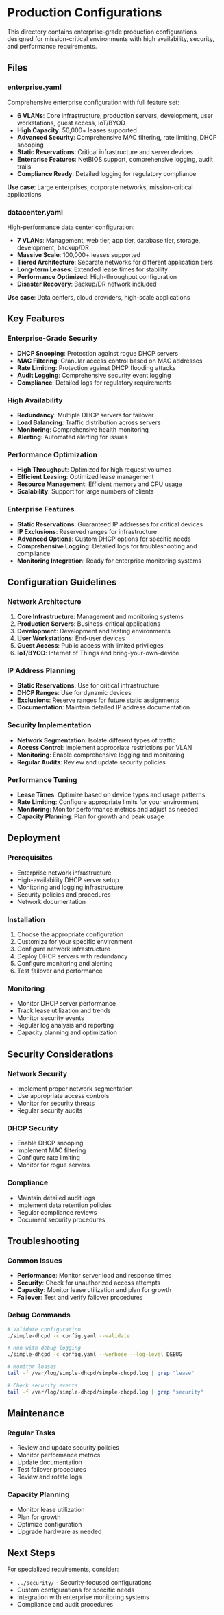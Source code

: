 # Production Configurations

This directory contains enterprise-grade production configurations designed for mission-critical environments with high availability, security, and performance requirements.

## Files

### enterprise.yaml
Comprehensive enterprise configuration with full feature set:
- **6 VLANs**: Core infrastructure, production servers, development, user workstations, guest access, IoT/BYOD
- **High Capacity**: 50,000+ leases supported
- **Advanced Security**: Comprehensive MAC filtering, rate limiting, DHCP snooping
- **Static Reservations**: Critical infrastructure and server devices
- **Enterprise Features**: NetBIOS support, comprehensive logging, audit trails
- **Compliance Ready**: Detailed logging for regulatory compliance

**Use case**: Large enterprises, corporate networks, mission-critical applications

### datacenter.yaml
High-performance data center configuration:
- **7 VLANs**: Management, web tier, app tier, database tier, storage, development, backup/DR
- **Massive Scale**: 100,000+ leases supported
- **Tiered Architecture**: Separate networks for different application tiers
- **Long-term Leases**: Extended lease times for stability
- **Performance Optimized**: High-throughput configuration
- **Disaster Recovery**: Backup/DR network included

**Use case**: Data centers, cloud providers, high-scale applications

## Key Features

### Enterprise-Grade Security
- **DHCP Snooping**: Protection against rogue DHCP servers
- **MAC Filtering**: Granular access control based on MAC addresses
- **Rate Limiting**: Protection against DHCP flooding attacks
- **Audit Logging**: Comprehensive security event logging
- **Compliance**: Detailed logs for regulatory requirements

### High Availability
- **Redundancy**: Multiple DHCP servers for failover
- **Load Balancing**: Traffic distribution across servers
- **Monitoring**: Comprehensive health monitoring
- **Alerting**: Automated alerting for issues

### Performance Optimization
- **High Throughput**: Optimized for high request volumes
- **Efficient Leasing**: Optimized lease management
- **Resource Management**: Efficient memory and CPU usage
- **Scalability**: Support for large numbers of clients

### Enterprise Features
- **Static Reservations**: Guaranteed IP addresses for critical devices
- **IP Exclusions**: Reserved ranges for infrastructure
- **Advanced Options**: Custom DHCP options for specific needs
- **Comprehensive Logging**: Detailed logs for troubleshooting and compliance
- **Monitoring Integration**: Ready for enterprise monitoring systems

## Configuration Guidelines

### Network Architecture
1. **Core Infrastructure**: Management and monitoring systems
2. **Production Servers**: Business-critical applications
3. **Development**: Development and testing environments
4. **User Workstations**: End-user devices
5. **Guest Access**: Public access with limited privileges
6. **IoT/BYOD**: Internet of Things and bring-your-own-device

### IP Address Planning
- **Static Reservations**: Use for critical infrastructure
- **DHCP Ranges**: Use for dynamic devices
- **Exclusions**: Reserve ranges for future static assignments
- **Documentation**: Maintain detailed IP address documentation

### Security Implementation
- **Network Segmentation**: Isolate different types of traffic
- **Access Control**: Implement appropriate restrictions per VLAN
- **Monitoring**: Enable comprehensive logging and monitoring
- **Regular Audits**: Review and update security policies

### Performance Tuning
- **Lease Times**: Optimize based on device types and usage patterns
- **Rate Limiting**: Configure appropriate limits for your environment
- **Monitoring**: Monitor performance metrics and adjust as needed
- **Capacity Planning**: Plan for growth and peak usage

## Deployment

### Prerequisites
- Enterprise network infrastructure
- High-availability DHCP server setup
- Monitoring and logging infrastructure
- Security policies and procedures
- Network documentation

### Installation
1. Choose the appropriate configuration
2. Customize for your specific environment
3. Configure network infrastructure
4. Deploy DHCP servers with redundancy
5. Configure monitoring and alerting
6. Test failover and performance

### Monitoring
- Monitor DHCP server performance
- Track lease utilization and trends
- Monitor security events
- Regular log analysis and reporting
- Capacity planning and optimization

## Security Considerations

### Network Security
- Implement proper network segmentation
- Use appropriate access controls
- Monitor for security threats
- Regular security audits

### DHCP Security
- Enable DHCP snooping
- Implement MAC filtering
- Configure rate limiting
- Monitor for rogue servers

### Compliance
- Maintain detailed audit logs
- Implement data retention policies
- Regular compliance reviews
- Document security procedures

## Troubleshooting

### Common Issues
- **Performance**: Monitor server load and response times
- **Security**: Check for unauthorized access attempts
- **Capacity**: Monitor lease utilization and plan for growth
- **Failover**: Test and verify failover procedures

### Debug Commands
```bash
# Validate configuration
./simple-dhcpd -c config.yaml --validate

# Run with debug logging
./simple-dhcpd -c config.yaml --verbose --log-level DEBUG

# Monitor leases
tail -f /var/log/simple-dhcpd/simple-dhcpd.log | grep "lease"

# Check security events
tail -f /var/log/simple-dhcpd/simple-dhcpd.log | grep "security"
```

## Maintenance

### Regular Tasks
- Review and update security policies
- Monitor performance metrics
- Update documentation
- Test failover procedures
- Review and rotate logs

### Capacity Planning
- Monitor lease utilization
- Plan for growth
- Optimize configuration
- Upgrade hardware as needed

## Next Steps

For specialized requirements, consider:
- `../security/` - Security-focused configurations
- Custom configurations for specific needs
- Integration with enterprise monitoring systems
- Compliance and audit procedures